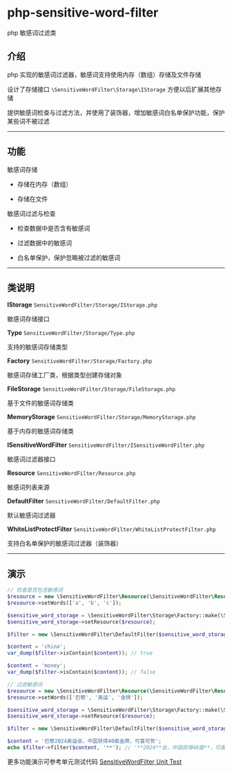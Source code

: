 # php-sensitive-word-filter

php 敏感词过滤类

## 介绍

php 实现的敏感词过滤器，敏感词支持使用内存（数组）存储及文件存储

设计了存储接口 `\SensitiveWordFilter\Storage\IStorage` 方便以后扩展其他存储

提供敏感词检查与过滤方法，并使用了装饰器，增加敏感词白名单保护功能，保护某些词不被过滤

---

## 功能

敏感词存储

- 存储在内存（数组）

- 存储在文件

敏感词过滤与检查

- 检查数据中是否含有敏感词

- 过滤数据中的敏感词

- 白名单保护，保护忽略被过滤的敏感词

---

## 类说明

**IStorage** `SensitiveWordFilter/Storage/IStorage.php`

敏感词存储接口

**Type** `SensitiveWordFilter/Storage/Type.php`

支持的敏感词存储类型

**Factory** `SensitiveWordFilter/Storage/Factory.php`

敏感词存储工厂类，根据类型创建存储对象

**FileStorage** `SensitiveWordFilter/Storage/FileStorage.php`

基于文件的敏感词存储类

**MemoryStorage** `SensitiveWordFilter/Storage/MemoryStorage.php`

基于内存的敏感词存储类

**ISensitiveWordFilter** `SensitiveWordFilter/ISensitiveWordFilter.php`

敏感词过滤器接口

**Resource** `SensitiveWordFilter/Resource.php`

敏感词列表来源

**DefaultFilter** `SensitiveWordFilter/DefaultFilter.php`

默认敏感词过滤器

**WhiteListProtectFilter** `SensitiveWordFilter/WhiteListProtectFilter.php`

支持白名单保护的敏感词过滤器（装饰器）

---

## 演示

```php
// 检查是否包含敏感词
$resource = new \SensitiveWordFilter\Resource(\SensitiveWordFilter\Resource::MEMORY);
$resource->setWords(['a', 'b', 'c']);

$sensitive_word_storage = \SensitiveWordFilter\Storage\Factory::make(\SensitiveWordFilter\Storage\Type::MEMORY);
$sensitive_word_storage->setResource($resource);

$filter = new \SensitiveWordFilter\DefaultFilter($sensitive_word_storage);

$content = 'china';
var_dump($filter->isContain($content)); // true

$content = 'money';
var_dump($filter->isContain($content)); // false

// 过滤敏感词
$resource = new \SensitiveWordFilter\Resource(\SensitiveWordFilter\Resource::MEMORY);
$resource->setWords(['巴黎', '奥运', '金牌']);

$sensitive_word_storage = \SensitiveWordFilter\Storage\Factory::make(\SensitiveWordFilter\Storage\Type::MEMORY);
$sensitive_word_storage->setResource($resource);

$filter = new \SensitiveWordFilter\DefaultFilter($sensitive_word_storage);

$content = '巴黎2024奥运会，中国获得40面金牌，可喜可贺';
echo $filter->filter($content, '**'); // '**2024**会，中国获得40面**，可喜可贺';
```

更多功能演示可参考单元测试代码 [SensitiveWordFilter Unit Test](<../tests/SensitiveWordFilter>)
